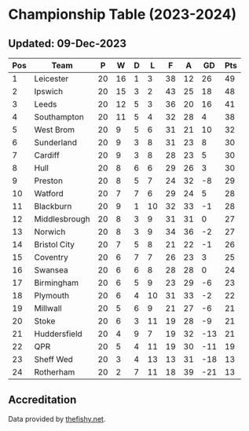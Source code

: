 # Championship Table (2023-2024)
## Updated: 09-Dec-2023

| Pos | Team | P | W | D | L | F | A | GD | Pts |
| --- | --- | --- | --- | --- | --- | --- | --- | --- | --- |
| 1 | Leicester | 20 | 16 | 1 | 3 | 38 | 12 | 26 | 49 |
| 2 | Ipswich | 20 | 15 | 3 | 2 | 43 | 25 | 18 | 48 |
| 3 | Leeds | 20 | 12 | 5 | 3 | 36 | 20 | 16 | 41 |
| 4 | Southampton | 20 | 11 | 5 | 4 | 32 | 28 | 4 | 38 |
| 5 | West Brom | 20 | 9 | 5 | 6 | 31 | 21 | 10 | 32 |
| 6 | Sunderland | 20 | 9 | 3 | 8 | 31 | 23 | 8 | 30 |
| 7 | Cardiff | 20 | 9 | 3 | 8 | 28 | 23 | 5 | 30 |
| 8 | Hull | 20 | 8 | 6 | 6 | 29 | 26 | 3 | 30 |
| 9 | Preston | 20 | 8 | 5 | 7 | 24 | 32 | -8 | 29 |
| 10 | Watford | 20 | 7 | 7 | 6 | 29 | 24 | 5 | 28 |
| 11 | Blackburn | 20 | 9 | 1 | 10 | 32 | 33 | -1 | 28 |
| 12 | Middlesbrough | 20 | 8 | 3 | 9 | 31 | 31 | 0 | 27 |
| 13 | Norwich | 20 | 8 | 3 | 9 | 34 | 36 | -2 | 27 |
| 14 | Bristol City | 20 | 7 | 5 | 8 | 21 | 22 | -1 | 26 |
| 15 | Coventry | 20 | 6 | 7 | 7 | 26 | 23 | 3 | 25 |
| 16 | Swansea | 20 | 6 | 6 | 8 | 28 | 28 | 0 | 24 |
| 17 | Birmingham | 20 | 6 | 5 | 9 | 23 | 29 | -6 | 23 |
| 18 | Plymouth | 20 | 6 | 4 | 10 | 31 | 33 | -2 | 22 |
| 19 | Millwall | 20 | 5 | 6 | 9 | 21 | 27 | -6 | 21 |
| 20 | Stoke | 20 | 6 | 3 | 11 | 19 | 28 | -9 | 21 |
| 21 | Huddersfield | 20 | 4 | 9 | 7 | 19 | 32 | -13 | 21 |
| 22 | QPR | 20 | 5 | 4 | 11 | 19 | 30 | -11 | 19 |
| 23 | Sheff Wed | 20 | 3 | 4 | 13 | 13 | 31 | -18 | 13 |
| 24 | Rotherham | 20 | 2 | 7 | 11 | 18 | 39 | -21 | 13 |

## Accreditation 

Data provided by [thefishy.net](https://www.thefishy.net/).